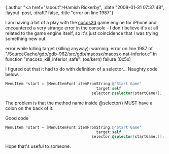{:author "<a href=\"/about\">Hamish Rickerby</a>", :date "2009-01-31 07:37:48", :layout :post, :draft? false, :title "error on line 1987"}

I am having a bit of a play with the <a href="http://code.google.com/p/cocos2d-iphone/">cocos2d</a> game engine for iPhone and encountered a very strange error in the console - I don't believe it's at all related to the game engine itself, so it's just coincidence that I was trying something new out.

error while killing target (killing anyway): warning: error on line 1987 of "/SourceCache/gdb/gdb-962/src/gdb/macosx/macosx-nat-inferior.c" in function "macosx_kill_inferior_safe": (os/kern) failure (0x5x)

I figured out that it had to do with definition of a selector...  Naughty code below.

``` objective-c
MenuItem *start = [MenuItemFont itemFromString:@"Start Game"
                                        target:self
                                      selector:@selector(startGame)];
```


The problem is that the method name inside @selector() MUST have a colon on the back of it.

Good code

``` objective-c
MenuItem *start = [MenuItemFont itemFromString:@"Start Game"
                                        target:self
                                      selector:@selector(startGame:)];
```

Hope that's useful to someone.
